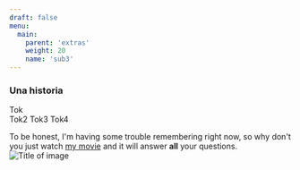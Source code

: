 ```yaml
---
draft: false
menu:
  main:
    parent: 'extras'
    weight: 20
    name: 'sub3'
---
```



### Una historia
Tok </br>
Tok2
Tok3
Tok4


To be honest, I'm having some trouble remembering right now, so why don't you
just watch [my movie](https://en.wikipedia.org/wiki/The_Big_Lebowski) and it
will answer **all** your questions.
![Title of image](Teclado-espa-ol-VIM_con_Leyenda.webp)
